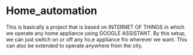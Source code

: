 # Home_automation

This is basically a project that is based on INTERNET OF THINGS in which we operate any home appliance using GOOGLE ASSISTANT. By this setup, we can just switch on or off any ho,e appliance fro wherever we want. This can also be extended to operate anywhere from the city.
